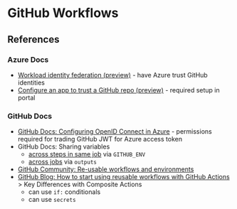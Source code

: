 # GitHub Workflows

## References

### Azure Docs

- [Workload identity federation (preview)](https://docs.microsoft.com/en-us/azure/active-directory/develop/workload-identity-federation) - have Azure trust GitHub identities
- [Configure an app to trust a GitHub repo (preview)](https://docs.microsoft.com/en-us/azure/active-directory/develop/workload-identity-federation-create-trust-github?tabs=azure-portal) - required setup in portal

### GitHub Docs

- [GitHub Docs: Configuring OpenID Connect in Azure](https://docs.github.com/en/actions/deployment/security-hardening-your-deployments/configuring-openid-connect-in-azure) - permissions required for trading GitHub JWT for Azure access token 
- GitHub Docs: Sharing variables 
  - [across steps in same job](https://docs.github.com/en/github-ae@latest/actions/using-workflows/workflow-commands-for-github-actions#setting-an-environment-variable) via `GITHUB_ENV`
  - [across jobs](https://docs.github.com/en/github-ae@latest/actions/using-workflows/workflow-syntax-for-github-actions#jobsjob_idoutputs) via `outputs`
- [GitHub Community: Re-usable workflows and environments](https://github.community/t/reusable-workflows-secrets-and-environments/203695/56)  
- [GitHub Blog: How to start using reusable workflows with GitHub Actions](https://github.blog/2022-02-10-using-reusable-workflows-github-actions/#Key_differences_between_reusable_workflows_and_composite_actions) >  Key Differences with Composite Actions
  - can use `if:` conditionals
  - can use `secrets`
